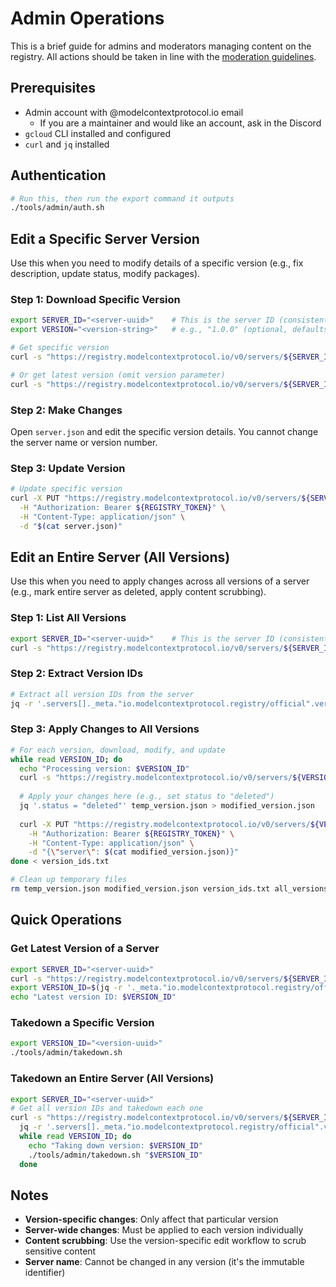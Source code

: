 # Admin Operations

This is a brief guide for admins and moderators managing content on the registry. All actions should be taken in line with the [moderation guidelines](moderation-guidelines.md).

## Prerequisites

- Admin account with @modelcontextprotocol.io email
  - If you are a maintainer and would like an account, ask in the Discord
- `gcloud` CLI installed and configured
- `curl` and `jq` installed

## Authentication

```bash
# Run this, then run the export command it outputs
./tools/admin/auth.sh
```

## Edit a Specific Server Version

Use this when you need to modify details of a specific version (e.g., fix description, update status, modify packages).

### Step 1: Download Specific Version

```bash
export SERVER_ID="<server-uuid>"    # This is the server ID (consistent across versions)
export VERSION="<version-string>"   # e.g., "1.0.0" (optional, defaults to latest)

# Get specific version
curl -s "https://registry.modelcontextprotocol.io/v0/servers/${SERVER_ID}?version=${VERSION}" > server.json

# Or get latest version (omit version parameter)
curl -s "https://registry.modelcontextprotocol.io/v0/servers/${SERVER_ID}" > server.json
```

### Step 2: Make Changes

Open `server.json` and edit the specific version details. You cannot change the server name or version number.

### Step 3: Update Version

```bash
# Update specific version
curl -X PUT "https://registry.modelcontextprotocol.io/v0/servers/${SERVER_ID}?version=${VERSION}" \
  -H "Authorization: Bearer ${REGISTRY_TOKEN}" \
  -H "Content-Type: application/json" \
  -d "$(cat server.json)"

```

## Edit an Entire Server (All Versions)

Use this when you need to apply changes across all versions of a server (e.g., mark entire server as deleted, apply content scrubbing).

### Step 1: List All Versions

```bash
export SERVER_ID="<server-uuid>"    # This is the server ID (consistent across versions)
curl -s "https://registry.modelcontextprotocol.io/v0/servers/${SERVER_ID}/versions" > all_versions.json
```

### Step 2: Extract Version IDs

```bash
# Extract all version IDs from the server
jq -r '.servers[]._meta."io.modelcontextprotocol.registry/official".version_id' all_versions.json > version_ids.txt
```

### Step 3: Apply Changes to All Versions

```bash
# For each version, download, modify, and update
while read VERSION_ID; do
  echo "Processing version: $VERSION_ID"
  curl -s "https://registry.modelcontextprotocol.io/v0/servers/${VERSION_ID}" > temp_version.json
  
  # Apply your changes here (e.g., set status to "deleted")
  jq '.status = "deleted"' temp_version.json > modified_version.json
  
  curl -X PUT "https://registry.modelcontextprotocol.io/v0/servers/${VERSION_ID}" \
    -H "Authorization: Bearer ${REGISTRY_TOKEN}" \
    -H "Content-Type: application/json" \
    -d "{\"server\": $(cat modified_version.json)}"
done < version_ids.txt

# Clean up temporary files
rm temp_version.json modified_version.json version_ids.txt all_versions.json
```

## Quick Operations

### Get Latest Version of a Server

```bash
export SERVER_ID="<server-uuid>"
curl -s "https://registry.modelcontextprotocol.io/v0/servers/${SERVER_ID}" > latest_version.json
export VERSION_ID=$(jq -r '._meta."io.modelcontextprotocol.registry/official".version_id' latest_version.json)
echo "Latest version ID: $VERSION_ID"
```

### Takedown a Specific Version

```bash
export VERSION_ID="<version-uuid>"
./tools/admin/takedown.sh
```

### Takedown an Entire Server (All Versions)

```bash
export SERVER_ID="<server-uuid>"
# Get all version IDs and takedown each one
curl -s "https://registry.modelcontextprotocol.io/v0/servers/${SERVER_ID}/versions" | \
  jq -r '.servers[]._meta."io.modelcontextprotocol.registry/official".version_id' | \
  while read VERSION_ID; do
    echo "Taking down version: $VERSION_ID"
    ./tools/admin/takedown.sh "$VERSION_ID"
  done
```

## Notes

- **Version-specific changes**: Only affect that particular version
- **Server-wide changes**: Must be applied to each version individually  
- **Content scrubbing**: Use the version-specific edit workflow to scrub sensitive content
- **Server name**: Cannot be changed in any version (it's the immutable identifier)
